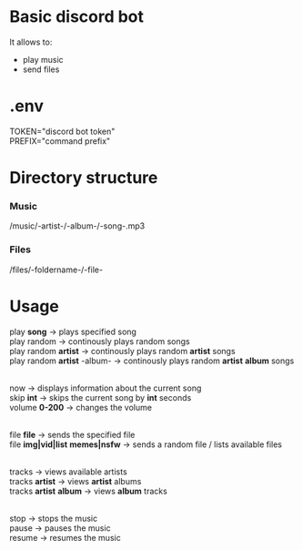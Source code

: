 # Basic discord bot
It allows to: <br>
- play music <br>
- send files

# .env
TOKEN="discord bot token" <br>
PREFIX="command prefix"

# Directory structure
### Music
/music/-artist-/-album-/-song-.mp3
### Files
/files/-foldername-/-file-

# Usage
play **song** -> plays specified song <br>
play random -> continously plays random songs <br>
play random **artist** -> continously plays random **artist** songs <br>
play random **artist** -album- -> continously plays random **artist** **album** songs <br> <br>

now -> displays information about the current song <br>
skip **int** -> skips the current song by **int** seconds <br>
volume **0-200** -> changes the volume <br> <br>

file **file** -> sends the specified file <br>
file **img|vid|list** **memes|nsfw** -> sends a random file / lists available files <br> <br>

tracks -> views available artists <br>
tracks **artist** -> views **artist** albums <br>
tracks **artist** **album** -> views **album** tracks <br> <br>

stop -> stops the music <br> 
pause -> pauses the music <br>
resume -> resumes the music